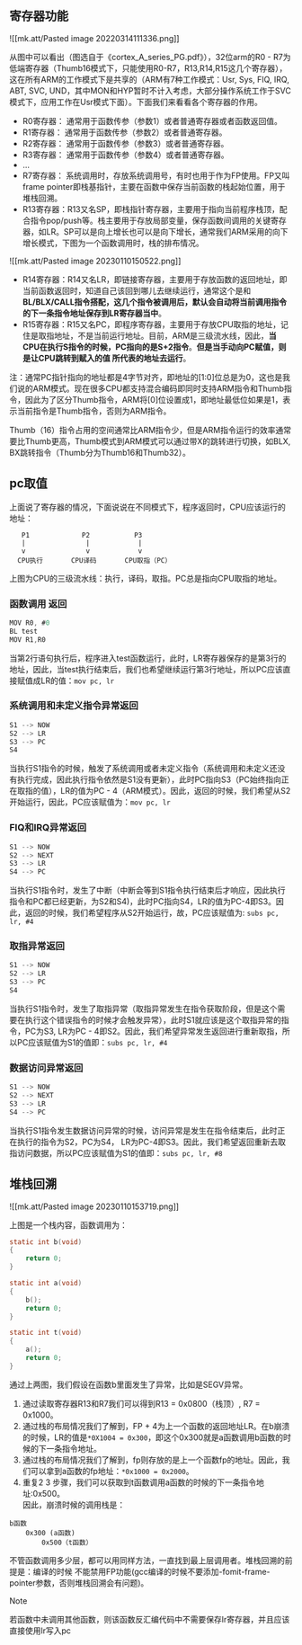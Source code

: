 
## 寄存器功能

![[mk.att/Pasted image 20220314111336.png]]

从图中可以看出（图选自于《cortex_A_series_PG.pdf》），32位arm的R0 - R7为低端寄存器（Thumb16模式下，只能使用R0-R7，R13,R14,R15这几个寄存器），这在所有ARM的工作模式下是共享的（ARM有7种工作模式：Usr, Sys, FIQ, IRQ, ABT, SVC, UND，其中MON和HYP暂时不计入考虑，大部分操作系统工作于SVC模式下，应用工作在Usr模式下面）。下面我们来看看各个寄存器的作用。

- R0寄存器： 通常用于函数传参（参数1）或者普通寄存器或者函数返回值。  
- R1寄存器： 通常用于函数传参（参数2）或者普通寄存器。  
- R2寄存器： 通常用于函数传参（参数3）或者普通寄存器。  
- R3寄存器： 通常用于函数传参（参数4）或者普通寄存器。
- ...
- R7寄存器： 系统调用时，存放系统调用号，有时也用于作为FP使用。FP又叫frame pointer即栈基指针，主要在函数中保存当前函数的栈起始位置，用于堆栈回溯。  
- R13寄存器：R13又名SP，即栈指针寄存器，主要用于指向当前程序栈顶，配合指令pop/push等。栈主要用于存放局部变量，保存函数间调用的关键寄存器，如LR。SP可以是向上增长也可以是向下增长，通常我们ARM采用的向下增长模式，下图为一个函数调用时，栈的排布情况。

![[mk.att/Pasted image 20230110150522.png]]

- R14寄存器：R14又名LR，即链接寄存器，主要用于存放函数的返回地址，即当前函数返回时，知道自己该回到哪儿去继续运行，通常这个是和**BL/BLX/CALL指令搭配，这几个指令被调用后，默认会自动将当前调用指令的下一条指令地址保存到LR寄存器当中**。  
- R15寄存器：R15又名PC，即程序寄存器，主要用于存放CPU取指的地址，记住是取指地址，不是当前运行地址。目前，ARM是三级流水线，因此，**当CPU在执行S指令的时候，PC指向的是S+2指令**。**但是当手动向PC赋值，则是让CPU跳转到赋入的值 所代表的地址去运行**。  
  
注：通常PC指针指向的地址都是4字节对齐，即地址的[1:0]位总是为0，这也是我们说的ARM模式。现在很多CPU都支持混合编码即同时支持ARM指令和Thumb指令，因此为了区分Thumb指令，ARM将[0]位设置成1，即地址最低位如果是1，表示当前指令是Thumb指令，否则为ARM指令。

Thumb（16）指令占用的空间通常比ARM指令少，但是ARM指令运行的效率通常要比Thumb更高，Thumb模式到ARM模式可以通过带X的跳转进行切换，如BLX, BX跳转指令（Thumb分为Thumb16和Thumb32）。

## pc取值

上面说了寄存器的情况，下面说说在不同模式下，程序返回时，CPU应该运行的地址：

```text
   P1             P2           P3       
   |               |            |
   v               v            v
  CPU执行       CPU译码       CPU取指（PC）
```

上图为CPU的三级流水线：执行，译码，取指。PC总是指向CPU取指的地址。

### 函数调用 返回

```c
MOV R0, #0
BL test
MOV R1,R0
```

当第2行语句执行后，程序进入test函数运行，此时，LR寄存器保存的是第3行的地址，因此，当test执行结束后，我们也希望继续运行第3行地址，所以PC应该直接赋值成LR的值：`mov pc, lr`

### 系统调用和未定义指令异常返回

```c
S1 --> NOW
S2 --> LR
S3 --> PC
S4
```

当执行S1指令的时候，触发了系统调用或者未定义指令（系统调用和未定义还没有执行完成，因此执行指令依然是S1没有更新），此时PC指向S3（PC始终指向正在取指的值），LR的值为PC - 4（ARM模式）。因此，返回的时候，我们希望从S2开始运行，因此，PC应该赋值为：`mov pc, lr`

### FIQ和IRQ异常返回

```c
S1 --> NOW
S2 --> NEXT
S3 --> LR
S4 --> PC
```

当执行S1指令时，发生了中断（中断会等到S1指令执行结束后才响应，因此执行指令和PC都已经更新，为S2和S4)，此时PC指向S4，LR的值为PC-4即S3。因此，返回的时候，我们希望程序从S2开始运行，故，PC应该赋值为: `subs pc, lr, #4`

### 取指异常返回

```c
S1 --> NOW
S2 --> LR
S3 --> PC
S4
```

当执行S1指令时，发生了取指异常（取指异常发生在指令获取阶段，但是这个需要在执行这个错误指令的时候才会触发异常），此时S1就应该是这个取指异常的指令，PC为S3, LR为PC - 4即S2。因此，我们希望异常发生返回进行重新取指，所以PC应该赋值为S1的值即：`subs pc, lr, #4`

### 数据访问异常返回

```c
S1 --> NOW
S2 --> NEXT
S3 --> LR
S4 --> PC
```

当执行S1指令发生数据访问异常的时候，访问异常是发生在指令结束后，此时正在执行的指令为S2，PC为S4， LR为PC-4即S3。因此，我们希望返回重新去取指访问数据，所以PC应该赋值为S1的值即：`subs pc, lr, #8`

## 堆栈回溯

![[mk.att/Pasted image 20230110153719.png]]

上图是一个栈内容，函数调用为：
```c
static int b(void)
{
    return 0;
}

static int a(void)
{
    b();
    return 0;
}

static int t(void)
{
    a();
    return 0;
}
```

通过上两图，我们假设在函数b里面发生了异常，比如是SEGV异常。 

1. 通过读取寄存器R13和R7我们可以得到R13 = 0x0800（栈顶）, R7 = 0x1000。  
2. 通过栈的布局情况我们了解到，FP + 4为上一个函数的返回地址LR。在b崩溃的时候，LR的值是`*0X1004 = 0x300`，即这个0x300就是a函数调用b函数的时候的下一条指令地址。  
3. 通过栈的布局情况我们了解到，fp则存放的是上一个函数fp的地址。因此，我们可以拿到a函数的fp地址：`*0x1000 = 0x2000`。  
4. 重复2 3 步骤，我们可以获取到t函数调用a函数的时候的下一条指令地址:0x500。  
因此，崩溃时候的调用栈是：

```text
b函数
    0x300 (a函数)
        0x500（t函数）
```

不管函数调用多少层，都可以用同样方法，一直找到最上层调用者。堆栈回溯的前提是：编译的时候 不能禁用FP功能(gcc编译的时候不要添加-fomit-frame-pointer参数，否则堆栈回溯会有问题)。

> [!note]
> 若函数中未调用其他函数，则该函数反汇编代码中不需要保存lr寄存器，并且应该直接使用lr写入pc
> 
